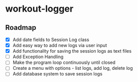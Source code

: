 # workout-logger

<!-- ROADMAP -->
## Roadmap

- [x] Add date fields to Session Log class
- [x] Add easy way to add new logs via user input
- [x] Add functionality for saving the session logs as text files
- [ ] Add Exception Handling
- [ ] Make the program loop continuously until closed
- [ ] Create a menu with options - list logs, add log, delete log
- [ ] Add database system to save session logs
